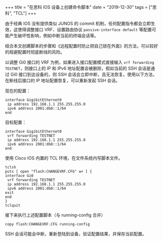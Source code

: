 +++
title = "在思科 IOS 设备上创建命令脚本"
date = "2019-12-30"
tags = ["思科", "TCL"]
+++

由于经典 IOS 没有提供类似 JUNOS 的 commit 机制，任何配置指令都会立即生效，这使得调整接口 VRF、设置路由协议 `passive-interface default` 等配置可能产生破坏性影响，例如中断当前的终端会话等。

结合本文创建脚本的步骤和《远程配置时防止把自己锁在外面》的方法，可以较好的规避配置时彻底断线的风险。

以调整 Gi0 接口的 VRF 为例，如果进入接口配置模式直接输入 `vrf forwarding TESTNET`，则接口上的 IP 和 IPv6 地址配置会被删除，假如当前的 SSH 会话是通过 Gi0 接口到达设备的，则 SSH 会话会立即中断，且无法恢复。使用以下方法，在断线后接口的 IP 地址配置恢复，可以重新发起 SSH 会话。

现在的配置：

```console
interface GigibitEthernet0
 ip address 192.168.1.1 255.255.255.0
 ipv6 address 2001:db8::1/64
end
```

目标配置：

```console
interface GigibitEthernet0
 vrf forwarding TESTNET
 ip address 192.168.1.1 255.255.255.0
 ipv6 address 2001:db8::1/64
end
```

使用 Cisco IOS 内置的 TCL 环境，在文件系统内写脚本文件。

```console
tclsh
puts [ open "flash:CHANGEVRF.CFG" w+ ] {
interface Gi0
 vrf forwarding TESTNET
 ip address 192.168.1.1 255.255.255.0
 ipv6 address 2001:db8::1/64
exit
end
}
tclquit
```

接下来执行上述配置脚本（与 running-config 合并）

```console
copy flash:CHANGEVRF.CFG running-config
```

SSH 会话可能会中断，重新登陆到设备，验证配置结果，并保存当前配置。
